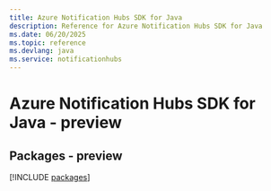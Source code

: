```yaml
---
title: Azure Notification Hubs SDK for Java
description: Reference for Azure Notification Hubs SDK for Java
ms.date: 06/20/2025
ms.topic: reference
ms.devlang: java
ms.service: notificationhubs
---
```

# Azure Notification Hubs SDK for Java - preview
## Packages - preview
[!INCLUDE [packages](notification-hubs-index.md)]
